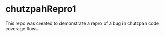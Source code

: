 chutzpahRepro1
==============

This repo was created to demonstrate a repro of a bug in chutzpah code coverage flows.
